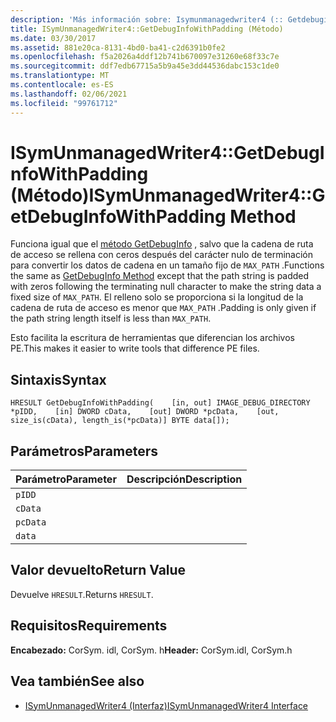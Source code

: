 ```yaml
---
description: 'Más información sobre: Isymunmanagedwriter4 (:: Getdebuginfowithpadding ((método)'
title: ISymUnmanagedWriter4::GetDebugInfoWithPadding (Método)
ms.date: 03/30/2017
ms.assetid: 881e20ca-8131-4bd0-ba41-c2d6391b0fe2
ms.openlocfilehash: f5a2026a4ddf12b741b670097e31260e68f33c7e
ms.sourcegitcommit: ddf7edb67715a5b9a45e3dd44536dabc153c1de0
ms.translationtype: MT
ms.contentlocale: es-ES
ms.lasthandoff: 02/06/2021
ms.locfileid: "99761712"
---
```

# <a name="isymunmanagedwriter4getdebuginfowithpadding-method"></a><span data-ttu-id="287bd-103">ISymUnmanagedWriter4::GetDebugInfoWithPadding (Método)</span><span class="sxs-lookup"><span data-stu-id="287bd-103">ISymUnmanagedWriter4::GetDebugInfoWithPadding Method</span></span>

<span data-ttu-id="287bd-104">Funciona igual que el [método GetDebugInfo](isymunmanagedwriter-getdebuginfo-method.md) , salvo que la cadena de ruta de acceso se rellena con ceros después del carácter nulo de terminación para convertir los datos de cadena en un tamaño fijo de `MAX_PATH` .</span><span class="sxs-lookup"><span data-stu-id="287bd-104">Functions the same as [GetDebugInfo Method](isymunmanagedwriter-getdebuginfo-method.md) except that the path string is padded with zeros following the terminating null character to make the string data a fixed size of `MAX_PATH`.</span></span> <span data-ttu-id="287bd-105">El relleno solo se proporciona si la longitud de la cadena de ruta de acceso es menor que `MAX_PATH` .</span><span class="sxs-lookup"><span data-stu-id="287bd-105">Padding is only given if the path string length itself is less than `MAX_PATH`.</span></span>  
  
 <span data-ttu-id="287bd-106">Esto facilita la escritura de herramientas que diferencian los archivos PE.</span><span class="sxs-lookup"><span data-stu-id="287bd-106">This makes it easier to write tools that difference PE files.</span></span>  
  
## <a name="syntax"></a><span data-ttu-id="287bd-107">Sintaxis</span><span class="sxs-lookup"><span data-stu-id="287bd-107">Syntax</span></span>  
  
```idl  
HRESULT GetDebugInfoWithPadding(    [in, out] IMAGE_DEBUG_DIRECTORY *pIDD,    [in] DWORD cData,    [out] DWORD *pcData,    [out, size_is(cData), length_is(*pcData)] BYTE data[]);  
```  
  
## <a name="parameters"></a><span data-ttu-id="287bd-108">Parámetros</span><span class="sxs-lookup"><span data-stu-id="287bd-108">Parameters</span></span>  
  
|<span data-ttu-id="287bd-109">Parámetro</span><span class="sxs-lookup"><span data-stu-id="287bd-109">Parameter</span></span>|<span data-ttu-id="287bd-110">Descripción</span><span class="sxs-lookup"><span data-stu-id="287bd-110">Description</span></span>|  
|---------------|-----------------|  
|`pIDD`||  
|`cData`||  
|`pcData`||  
|`data`||  
  
## <a name="return-value"></a><span data-ttu-id="287bd-111">Valor devuelto</span><span class="sxs-lookup"><span data-stu-id="287bd-111">Return Value</span></span>  

 <span data-ttu-id="287bd-112">Devuelve `HRESULT`.</span><span class="sxs-lookup"><span data-stu-id="287bd-112">Returns `HRESULT`.</span></span>  
  
## <a name="requirements"></a><span data-ttu-id="287bd-113">Requisitos</span><span class="sxs-lookup"><span data-stu-id="287bd-113">Requirements</span></span>  

 <span data-ttu-id="287bd-114">**Encabezado:** CorSym. idl, CorSym. h</span><span class="sxs-lookup"><span data-stu-id="287bd-114">**Header:** CorSym.idl, CorSym.h</span></span>  
  
## <a name="see-also"></a><span data-ttu-id="287bd-115">Vea también</span><span class="sxs-lookup"><span data-stu-id="287bd-115">See also</span></span>

- [<span data-ttu-id="287bd-116">ISymUnmanagedWriter4 (Interfaz)</span><span class="sxs-lookup"><span data-stu-id="287bd-116">ISymUnmanagedWriter4 Interface</span></span>](isymunmanagedwriter4-interface.md)
